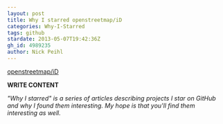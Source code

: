 ```yaml
---
layout: post
title: Why I starred openstreetmap/iD
categories: Why-I-Starred
tags: github
stardate: 2013-05-07T19:42:36Z
gh_id: 4989235
author: Nick Peihl
---
```


[openstreetmap/iD](star.repo.html_url)

**WRITE CONTENT**

*"Why I starred" is a series of articles describing projects I star on GitHub and why I found them interesting. My hope is that you'll find them interesting as well.*

